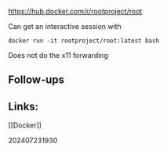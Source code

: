 https://hub.docker.com/r/rootproject/root


Can get an interactive session with

`docker run -it rootproject/root:latest bash`

Does not do the x11 forwarding





## Follow-ups


## Links: 
[[Docker]]


202407231930
